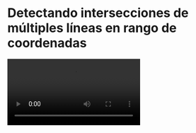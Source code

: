 # Detectando intersecciones de múltiples líneas en rango de coordenadas

<video controls><source src="https://digi21.blob.core.windows.net/videos-ayuda/desarrollo/33.%20Detectando%20intersecciones%20de%20multiples%20lineas%20en%20un%20rago%20de%20coordenadas.mp4" caption="" type="video/mp4"></video>

